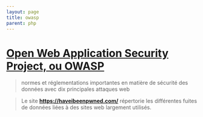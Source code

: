 ```yaml
---
layout: page
title: owasp
parent: php
---
```

# [Open Web Application Security Project, ou OWASP]('https://openclassrooms.com/fr/courses/6179306-securisez-vos-applications-web-avec-lowasp')
> normes et réglementations importantes en matière de sécurité des données avec  dix principales attaques web

>  Le site **https://haveibeenpwned.com/** répertorie les différentes fuites de données liées à des sites web largement utilisés.